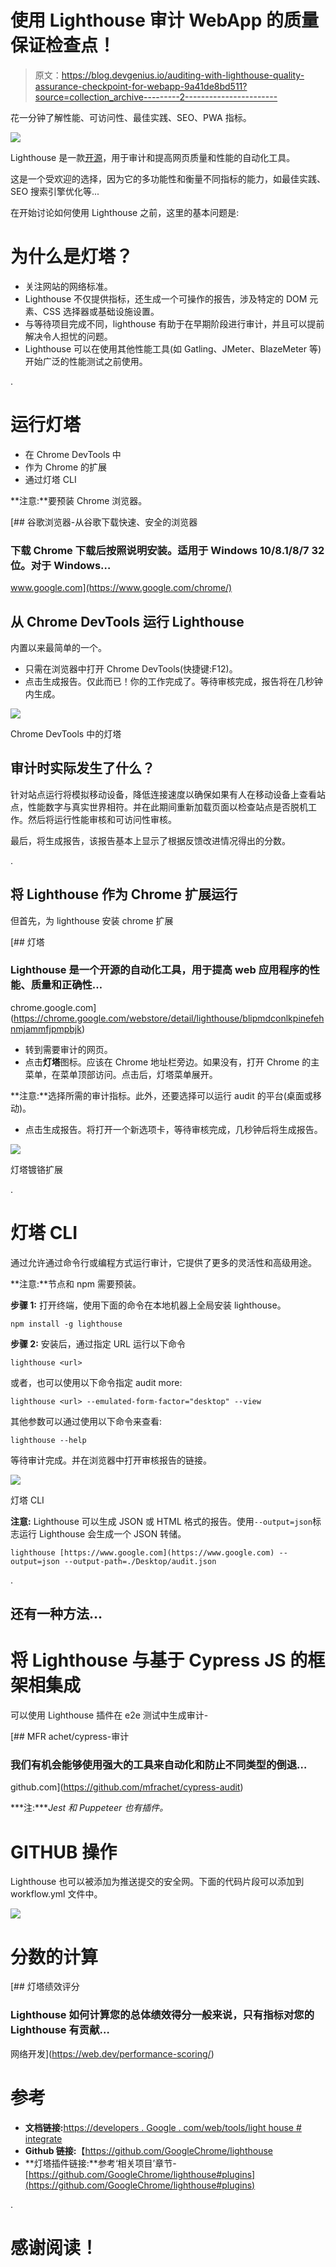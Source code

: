 # 使用 Lighthouse 审计 WebApp 的质量保证检查点！

> 原文：<https://blog.devgenius.io/auditing-with-lighthouse-quality-assurance-checkpoint-for-webapp-9a41de8bd511?source=collection_archive---------2----------------------->

花一分钟了解性能、可访问性、最佳实践、SEO、PWA 指标。

![](img/d4e4e598913133d58609704acbddae56.png)

Lighthouse 是一款[开源](https://github.com/GoogleChrome/lighthouse)，用于审计和提高网页质量和性能的自动化工具。

这是一个受欢迎的选择，因为它的多功能性和衡量不同指标的能力，如最佳实践、SEO 搜索引擎优化等...

在开始讨论如何使用 Lighthouse 之前，这里的基本问题是:

# 为什么是灯塔？

*   关注网站的网络标准。
*   Lighthouse 不仅提供指标，还生成一个可操作的报告，涉及特定的 DOM 元素、CSS 选择器或基础设施设置。
*   与等待项目完成不同，lighthouse 有助于在早期阶段进行审计，并且可以提前解决令人担忧的问题。
*   Lighthouse 可以在使用其他性能工具(如 Gatling、JMeter、BlazeMeter 等)开始广泛的性能测试之前使用。

.

# 运行灯塔

*   在 Chrome DevTools 中
*   作为 Chrome 的扩展
*   通过灯塔 CLI

**注意:**要预装 Chrome 浏览器。

[](https://www.google.com/chrome/) [## 谷歌浏览器-从谷歌下载快速、安全的浏览器

### 下载 Chrome 下载后按照说明安装。适用于 Windows 10/8.1/8/7 32 位。对于 Windows…

www.google.com](https://www.google.com/chrome/) 

## 从 Chrome DevTools 运行 Lighthouse

内置以来最简单的一个。

*   只需在浏览器中打开 Chrome DevTools(快捷键:F12)。
*   点击生成报告。仅此而已！你的工作完成了。等待审核完成，报告将在几秒钟内生成。

![](img/2891167ce66f5f489e5e2919cf0c84df.png)

Chrome DevTools 中的灯塔

## 审计时实际发生了什么？

针对站点运行将模拟移动设备，降低连接速度以确保如果有人在移动设备上查看站点，性能数字与真实世界相符。并在此期间重新加载页面以检查站点是否脱机工作。然后将运行性能审核和可访问性审核。

最后，将生成报告，该报告基本上显示了根据反馈改进情况得出的分数。

.

## 将 Lighthouse 作为 Chrome 扩展运行

但首先，为 lighthouse 安装 chrome 扩展

[](https://chrome.google.com/webstore/detail/lighthouse/blipmdconlkpinefehnmjammfjpmpbjk) [## 灯塔

### Lighthouse 是一个开源的自动化工具，用于提高 web 应用程序的性能、质量和正确性…

chrome.google.com](https://chrome.google.com/webstore/detail/lighthouse/blipmdconlkpinefehnmjammfjpmpbjk) 

*   转到需要审计的网页。
*   点击**灯塔**图标。应该在 Chrome 地址栏旁边。如果没有，打开 Chrome 的主菜单，在菜单顶部访问。点击后，灯塔菜单展开。

**注意:**选择所需的审计指标。此外，还要选择可以运行 audit 的平台(桌面或移动)。

*   点击生成报告。将打开一个新选项卡，等待审核完成，几秒钟后将生成报告。

![](img/660cb4601b39ea16447844a14224c6ba.png)

灯塔镀铬扩展

.

# 灯塔 CLI

通过允许通过命令行或编程方式运行审计，它提供了更多的灵活性和高级用途。

**注意:**节点和 npm 需要预装。

**步骤 1:** 打开终端，使用下面的命令在本地机器上全局安装 lighthouse。

```
npm install -g lighthouse
```

**步骤 2:** 安装后，通过指定 URL 运行以下命令

```
lighthouse <url>
```

或者，也可以使用以下命令指定 audit more:

```
lighthouse <url> --emulated-form-factor="desktop" --view
```

其他参数可以通过使用以下命令来查看:

```
lighthouse --help
```

等待审计完成。并在浏览器中打开审核报告的链接。

![](img/2a3d8a4168597f646af75e982ec78b64.png)

灯塔 CLI

**注意:** Lighthouse 可以生成 JSON 或 HTML 格式的报告。使用`--output=json`标志运行 Lighthouse 会生成一个 JSON 转储。

```
lighthouse [https://www.google.com](https://www.google.com) --output=json --output-path=./Desktop/audit.json
```

.

## 还有一种方法…

# 将 Lighthouse 与基于 Cypress JS 的框架相集成

可以使用 Lighthouse 插件在 e2e 测试中生成审计-

[](https://github.com/mfrachet/cypress-audit) [## MFR achet/cypress-审计

### 我们有机会能够使用强大的工具来自动化和防止不同类型的倒退…

github.com](https://github.com/mfrachet/cypress-audit) 

***注:****Jest 和 Puppeteer 也有插件。*

# GITHUB 操作

Lighthouse 也可以被添加为推送提交的安全网。下面的代码片段可以添加到 workflow.yml 文件中。

![](img/ed52b8f1516efb899d0a71a7ca28e617.png)

# 分数的计算

[](https://web.dev/performance-scoring/) [## 灯塔绩效评分

### Lighthouse 如何计算您的总体绩效得分一般来说，只有指标对您的 Lighthouse 有贡献…

网络开发](https://web.dev/performance-scoring/) 

# 参考

*   **文档链接:**[https://developers . Google . com/web/tools/light house # integrate](https://developers.google.com/web/tools/lighthouse#integrate)
*   **Github 链接:**【https://github.com/GoogleChrome/lighthouse 
*   **灯塔插件链接:**参考‘相关项目’章节-[https://github.com/GoogleChrome/lighthouse#plugins](https://github.com/GoogleChrome/lighthouse#plugins)

.

# 感谢阅读！